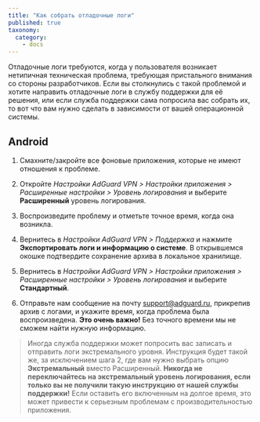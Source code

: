 ```yaml
---
title: "Как собрать отладочные логи"
published: true
taxonomy:
  category:
    - docs
---
```


Отладочные логи требуются, когда у пользователя возникает нетипичная техническая проблема, требующая пристального внимания со стороны разработчиков. Если вы столкнулись с такой проблемой и хотите направить отладочные логи в службу поддержки для её решения, или если служба поддержки сама попросила вас собрать их, то вот что вам нужно сделать в зависимости от вашей операционной системы.

## Android

1. Смахните/закройте все фоновые приложения, которые не имеют отношения к проблеме.

2. Откройте _Настройки AdGuard VPN > Настройки приложения > Расширенные настройки > Уровень логирования_ и выберите **Расширенный** уровень логирования.

3. Воспроизведите проблему и отметьте точное время, когда она возникла.

4. Вернитесь в _Настройки AdGuard VPN > Поддержка_ и нажмите **Экспортировать логи и информацию о системе**. В открывшемся окошке подтвердите сохранение архива в локальное хранилище.

5. Вернитесь в _Настройки AdGuard VPN > Настройки приложения > Расширенные настройки > Уровень логирования_ и выберите **Стандартный**.

6. Отправьте нам сообщение на почту support@adguard.ru, прикрепив архив с логами, и укажите время, когда проблема была воспроизведена. **Это очень важно!** Без точного времени мы не сможем найти нужную информацию.

> Иногда служба поддержки может попросить вас записать и отправить логи экстремального уровня. Инструкция будет такой же, за исключением шага 2, где вам нужно выбрать опцию **Экстремальный** вместо Расширенный. **Никогда не переключайтесь на экстремальный уровень логирования, если только вы не получили такую инструкцию от нашей службы поддержки!** Если оставить его включенным на долгое время, это может привести к серьезным проблемам с производительностью приложения.
